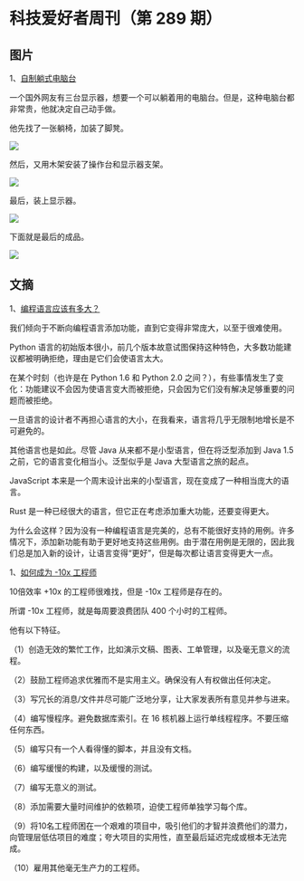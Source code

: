 # 科技爱好者周刊（第 289 期）

## 图片

1、[自制躺式电脑台](https://blog.luap.info/drafts/i-built-a-lay-down-desk.html?hnn)

一个国外网友有三台显示器，想要一个可以躺着用的电脑台。但是，这种电脑台都非常贵，他就决定自己动手做。

他先找了一张躺椅，加装了脚凳。

![](https://cdn.beekka.com/blogimg/asset/202309/bg2023091001.webp)

然后，又用木架安装了操作台和显示器支架。

![](https://cdn.beekka.com/blogimg/asset/202309/bg2023091002.webp)

最后，装上显示器。

![](https://cdn.beekka.com/blogimg/asset/202309/bg2023091003.webp)

下面就是最后的成品。

![](https://cdn.beekka.com/blogimg/asset/202309/bg2023091004.webp)

## 文摘

1、[编程语言应该有多大？](https://tratt.net/laurie/blog/2023/how_big_should_a_programming_language_be.html)

我们倾向于不断向编程语言添加功能，直到它变得非常庞大，以至于很难使用。

Python 语言的初始版本很小，前几个版本故意试图保持这种特色，大多数功能建议都被明确拒绝，理由是它们会使语言太大。

在某个时刻（也许是在 Python 1.6 和 Python 2.0 之间？），有些事情发生了变化：功能建议不会因为使语言变大而被拒绝，只会因为它们没有解决足够重要的问题而被拒绝。

一旦语言的设计者不再担心语言的大小，在我看来，语言将几乎无限制地增长是不可避免的。

其他语言也是如此。尽管 Java 从来都不是小型语言，但在将泛型添加到 Java 1.5 之前，它的语言变化相当小。泛型似乎是 Java 大型语言之旅的起点。

JavaScript 本来是一个周末设计出来的小型语言，现在变成了一种相当庞大的语言。

Rust 是一种已经很大的语言，但它正在考虑添加重大功能，还要变得更大。

为什么会这样？因为没有一种编程语言是完美的，总有不能很好支持的用例。许多情况下，添加新功能有助于更好地支持这些用例。由于潜在用例是无限的，因此我们总是加入新的设计，让语言变得“更好”，但是每次都让语言变得更大一点。

1、[如何成为 -10x 工程师](https://taylor.town/-10x)

10倍效率 +10x 的工程师很难找，但是 -10x 工程师是存在的。

所谓 -10x 工程师，就是每周要浪费团队 400 个小时的工程师。

他有以下特征。

（1）创造无效的繁忙工作，比如演示文稿、图表、工单管理，以及毫无意义的流程。

（2）鼓励工程师追求优雅而不是实用主义。确保没有人有权做出任何决定。

（3）写冗长的消息/文件并尽可能广泛地分享，让大家发表所有意见并参与进来。

（4）编写慢程序。避免数据库索引。在 16 核机器上运行单线程程序。不要压缩任何东西。

（5）编写只有一个人看得懂的脚本，并且没有文档。

（6）编写缓慢的构建，以及缓慢的测试。

（7）编写无意义的测试。

（8）添加需要大量时间维护的依赖项，迫使工程师单独学习每个库。

（9）将10名工程师困在一个艰难的项目中，吸引他们的才智并浪费他们的潜力，向管理层低估项目的难度；夸大项目的实用性，直至最后延迟完成或根本无法完成。

（10）雇用其他毫无生产力的工程师。